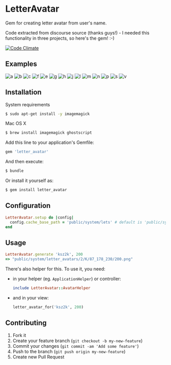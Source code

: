 # LetterAvatar

Gem for creating letter avatar from user's name.

Code extracted from discourse source (thanks guys!) - I needed this functionality in three projects, so here's the gem! :-)

[![Code Climate](https://codeclimate.com/github/ksz2k/letter_avatar/badges/gpa.svg)](https://codeclimate.com/github/ksz2k/letter_avatar)

## Examples

![a](https://cloud.githubusercontent.com/assets/5518/11027463/6ae2b738-86f0-11e5-9bbc-4abdbcd957b1.png) ![b](https://cloud.githubusercontent.com/assets/5518/11027570/985d729c-86f1-11e5-9aa5-80907a5d972c.png) ![c](https://cloud.githubusercontent.com/assets/5518/11027459/6add16de-86f0-11e5-8d11-0a767f5e8035.png) ![f](https://cloud.githubusercontent.com/assets/5518/11027569/985b86ee-86f1-11e5-9cdd-26e50d48b687.png) ![e](https://cloud.githubusercontent.com/assets/5518/11027462/6ae06078-86f0-11e5-9bcc-191846431944.png) ![g](https://cloud.githubusercontent.com/assets/5518/11027461/6adffce6-86f0-11e5-8cfe-53e52a2301c8.png) ![h](https://cloud.githubusercontent.com/assets/5518/11027460/6ade0c56-86f0-11e5-9e67-08d53fbe830d.png) ![j](https://cloud.githubusercontent.com/assets/5518/11027457/6a9c9370-86f0-11e5-9fa9-d3d18b3525a6.png) ![l](https://cloud.githubusercontent.com/assets/5518/11027453/6a9955b6-86f0-11e5-84dc-bc2de2cceddf.png) ![m](https://cloud.githubusercontent.com/assets/5518/11027456/6a9c3c4a-86f0-11e5-8571-f66f7aa1ea6c.png) ![n](https://cloud.githubusercontent.com/assets/5518/11027458/6a9d5756-86f0-11e5-9d8a-c2a7c1dbabb3.png) ![p](https://cloud.githubusercontent.com/assets/5518/11027577/a1d25d42-86f1-11e5-8f21-bcf9b1751881.png) ![s](https://cloud.githubusercontent.com/assets/5518/11027455/6a9b91aa-86f0-11e5-8495-4c9627a6f86c.png) ![v](https://cloud.githubusercontent.com/assets/5518/11027454/6a9a016e-86f0-11e5-9d54-14bc02df4c7b.png)

## Installation

System requirements

```bash
$ sudo apt-get install -y imagemagick
```

Mac OS X

```bash
$ brew install imagemagick ghostscript
```

Add this line to your application's Gemfile:

```ruby
gem 'letter_avatar'
```

And then execute:

```bash
$ bundle
```

Or install it yourself as:

```bash
$ gem install letter_avatar
```

## Configuration

```ruby
LetterAvatar.setup do |config|
  config.cache_base_path = 'public/system/lets' # default is 'public/system'
end
```

## Usage

```ruby
LetterAvatar.generate 'ksz2k', 200
=> "public/system/letter_avatars/2/K/87_178_230/200.png"
```

There's also helper for this. To use it, you need:

* in your helper (eg. `ApplicationHelper`) or controller:

  ```ruby
  include LetterAvatar::AvatarHelper
  ```

* and in your view:

  ```ruby
  letter_avatar_for('ksz2k', 200)
  ```

## Contributing

1. Fork it
2. Create your feature branch (`git checkout -b my-new-feature`)
3. Commit your changes (`git commit -am 'Add some feature'`)
4. Push to the branch (`git push origin my-new-feature`)
5. Create new Pull Request
